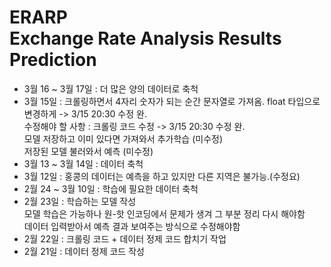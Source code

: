 # ERARP <br>Exchange Rate Analysis Results Prediction

- 3월 16 ~ 3월 17일 : 더 많은 양의 데이터로 축척
- 3월 15일 : 크롤링하면서 4자리 숫자가 되는 순간 문자열로 가져옴. float 타입으로 변경하게 -> 3/15 20:30 수정 완. <br>
  수정해야 할 사항 : 크롤링 코드 수정 -> 3/15 20:30 수정 완. <br>
  모델 저장하고 이미 있다면 가져와서 추가학습 (미수정) <br>
  저장된 모델 불러와서 예측 (미수정)
- 3월 13 ~ 3월 14일 : 데이터 축척
- 3월 12일 : 홍콩의 데이터는 예측을 하고 있지만 다른 지역은 불가능.(수정요)
- 2월 24 ~ 3월 10일 : 학습에 필요한 데이터 축척
- 2월 23일 : 학습하는 모델 작성 <br>
  모델 학습은 가능하나 원-핫 인코딩에서 문제가 생겨 그 부분 정리 다시 해야함 <br>
  데이터 입력받아서 예측 결과 보여주는 방식으로 수정해야함
- 2월 22일 : 크롤링 코드 + 데이터 정제 코드 합치기 작업
- 2월 21일 : 데이터 정제 코드 작성
